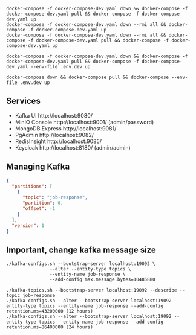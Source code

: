 ```shell
docker-compose -f docker-compose-dev.yaml down && docker-compose -f docker-compose-dev.yaml pull && docker-compose -f docker-compose-dev.yaml up
docker-compose -f docker-compose-dev.yaml down --rmi all && docker-compose -f docker-compose-dev.yaml up
docker-compose -f docker-compose-dev.yaml down --rmi all && docker-compose -f docker-compose-dev.yaml pull && docker-compose -f docker-compose-dev.yaml up
```

```shell
docker-compose -f docker-compose-dev.yaml down && docker-compose -f docker-compose-dev.yaml pull && docker-compose -f docker-compose-dev.yaml --env-file .env.dev up
```

```shell
docker-compose down && docker-compose pull && docker-compose --env-file .env.dev up
```

## Services
* Kafka UI http://localhost:9080/
* MinIO Console http://localhost:9001/ (admin/password)
* MongoDB Express http://localhost:9081/
* PgAdmin http://localhost:9082/
* RedisInsight http://localhost:9085/
* Keycloak http://localhost:8180/ (admin/admin)

## Managing Kafka
```json
{
  "partitions": [
    {
      "topic": "job-response",
      "partition": 0,
      "offset": -1
    }
  ],
  "version": 1
}
```

## Important, change kafka message size
```shell
./kafka-configs.sh --bootstrap-server localhost:19092 \
                --alter --entity-type topics \
                --entity-name job-response \
                --add-config max.message.bytes=10485880
```


```shell
./kafka-topics.sh --bootstrap-server localhost:19092 --describe --topic job-response
./kafka-configs.sh --alter --bootstrap-server localhost:19092 --entity-type topics --entity-name job-response --add-config retention.ms=43200000 (12 hours)
./kafka-configs.sh --alter --bootstrap-server localhost:19092 --entity-type topics --entity-name job-response --add-config retention.ms=86400000 (24 hours)
```